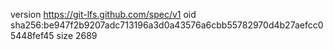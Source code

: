 version https://git-lfs.github.com/spec/v1
oid sha256:be947f2b9207adc713196a3d0a43576a6cbb55782970d4b27aefcc05448fef45
size 2689
